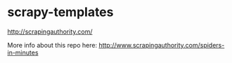 # scrapy-templates
http://scrapingauthority.com/

More info about this repo here: http://www.scrapingauthority.com/spiders-in-minutes
